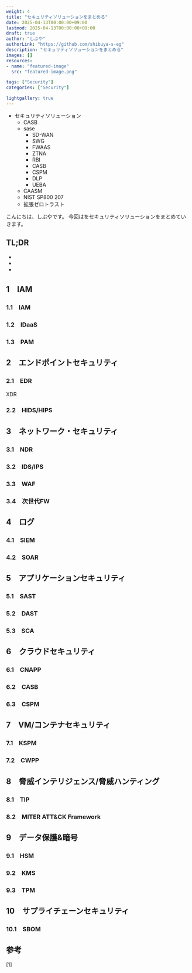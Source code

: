 ```yaml
---
weight: 4
title: "セキュリティソリューションをまとめる"
date: 2025-04-13T00:00:00+09:00
lastmod: 2025-04-13T00:00:00+09:00
draft: true
author: "しぶや"
authorLink: "https://github.com/shibuya-s-eg"
description: "セキュリティソリューションをまとめる"
images: []
resources:
- name: "featured-image"
  src: "featured-image.png"

tags: ["Security"]
categories: ["Security"]

lightgallery: true
---
```


<!--
Todo:
- TLDR

-->

* セキュリティソリューション
    * CASB
    * sase
        * SD-WAN
        * SWG
        * FWAAS
        * ZTNA
        * RBI
        * CASB
        * CSPM
        * DLP
        * UEBA
    * CAASM
    * NIST SP800 207
    * 拡張ゼロトラスト



こんにちは、しぶやです。
今回はをセキュリティソリューションをまとめていきます。


## TL;DR

*
*
*

## 1　IAM

### 1.1　IAM

### 1.2　IDaaS

### 1.3　PAM

## 2　エンドポイントセキュリティ

### 2.1　EDR


XDR

### 2.2　HIDS/HIPS


## 3　ネットワーク・セキュリティ

### 3.1　NDR


### 3.2　IDS/IPS


### 3.3　WAF


### 3.4　次世代FW


## 4　ログ

### 4.1　SIEM


### 4.2　SOAR


## 5　アプリケーションセキュリティ

### 5.1　SAST

### 5.2　DAST

### 5.3　SCA

## 6　クラウドセキュリティ

### 6.1　CNAPP


### 6.2　CASB


### 6.3　CSPM


## 7　VM/コンテナセキュリティ

### 7.1　KSPM

### 7.2　CWPP


## 8　脅威インテリジェンス/脅威ハンティング

### 8.1　TIP

### 8.2　MITER ATT&CK Framework


## 9　データ保護&暗号

### 9.1　HSM

### 9.2　KMS

### 9.3　TPM

## 10　サプライチェーンセキュリティ

### 10.1　SBOM





## 参考

[1] []()
